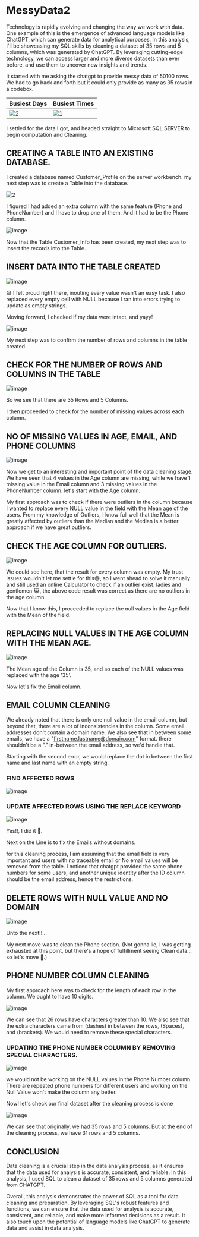 # MessyData2

Technology is rapidly evolving and changing the way we work with data. One example of this is the emergence of advanced language models like ChatGPT, which can generate data for analytical purposes.
In this analysis, I'll be showcasing my SQL skills by cleaning a dataset of 35 rows and 5 columns, which was generated by ChatGPT. By leveraging cutting-edge technology, we can access larger and more diverse datasets than ever before, and use them to uncover new insights and trends.

It started with me asking the chatgpt to provide messy data of 50100 rows. We had to go back and forth but it could only provide as many as 35 rows in a codebox.

Busiest Days                                                                                        |  Busiest Times
-------------------------------------------------------------------------------------------------------------|------------------------- 
![2](https://github.com/Emem-Data/MessyData2/assets/103915142/820fa997-f26f-4a71-9771-bf71ec4e5f69) | ![1](https://github.com/Emem-Data/MessyData2/assets/103915142/2e314da7-8b26-43f6-8ddb-3d2fc508c202)


I settled for the data I got, and headed straight to Microsoft SQL SERVER to begin computation and Cleaning.

## CREATING A TABLE INTO AN EXISTING DATABASE. 
I created a database named Customer_Profile on the server workbench. 
my next step was to create a Table into the database.

![2](https://github.com/Emem-Data/MessyData2/assets/103915142/e86713dc-cacc-4a99-a8de-b44a35656d5a)

I figured I had added an extra column with the same feature (Phone and PhoneNumber) and I have to drop one of them. And it had to be the Phone column.

![image](https://github.com/Emem-Data/MessyData2/assets/103915142/4bf0d8ad-bdfa-45d8-830b-0a5a5136091f)

Now that the Table Customer_Info has been created, my next step was to insert the records into the Table. 

## INSERT DATA INTO THE TABLE CREATED

![image](https://github.com/Emem-Data/MessyData2/assets/103915142/d8e90709-5bf0-4b75-bbd9-7a0f85b425ac)

😅 I felt proud right there, inouting every value wasn't an easy task. I also replaced every empty cell with NULL because I ran into errors trying to update as empty strings.

Moving forward, I checked if my data were intact, and yayy!

![image](https://github.com/Emem-Data/MessyData2/assets/103915142/e6adbda4-aec7-4aba-ba8d-1fad0aa5ab05)

My next step was to confirm the number of rows and columns in the table created.

## CHECK FOR THE NUMBER OF ROWS AND COLUMNS IN THE TABLE

![image](https://github.com/Emem-Data/MessyData2/assets/103915142/85c6fe81-d408-4e6b-a8b7-5517926ebee6)

So we see that there are 35 Rows and 5 Columns. 

I then proceeded to check for the number of missing values across each column.

## NO OF MISSING VALUES IN AGE, EMAIL, AND PHONE COLUMNS

![image](https://github.com/Emem-Data/MessyData2/assets/103915142/20a917be-9b82-413c-8450-a5448f949887)

Now we get to an interesting and important point of the data cleaning stage. We have seen that 4 values in the Age column are missing, while we have 1 missing value in the Email column and 3 missing values in the PhoneNumber column. 
let's start with the Age column. 

My first approach was to check if there were outliers in the column because I wanted to replace every NULL value in the field with the Mean age of the users. From my knowledge of Outliers, I know full well that the Mean is greatly affected by outliers than the Median and the Median is a better approach if we have great outliers. 

## CHECK THE AGE COLUMN FOR OUTLIERS.

![image](https://github.com/Emem-Data/MessyData2/assets/103915142/0cd464b9-5591-4273-9746-a810141e205f)

We could see here, that the result for every column was empty. My trust issues wouldn't let me settle for this😅, so I went ahead to solve it manually and still used an online Calculator to check if an outlier exist. ladies and gentlemen 😹, the above code result was correct as there are no outliers in the age column. 

Now that I know this, I proceeded to replace the null values in the Age field with the Mean of the field.

## REPLACING NULL VALUES IN THE AGE COLUMN WITH THE MEAN AGE.

![image](https://github.com/Emem-Data/MessyData2/assets/103915142/0176b38d-86a8-47f2-9a79-7bcd79d3eae3)

The Mean age of the Column is 35, and so each of the NULL values was replaced with the age '35'.

Now let's fix the Email column.

## EMAIL COLUMN CLEANING
We already noted that there is only one null value in the email column, but beyond that, there are a lot of inconsistencies in the column. Some email addresses don't contain a domain name. We also see that in between some emails, we have a "firstname.lastname@domain.com" format. there shouldn't be a "." in-between the email address, so we'd handle that.

Starting with the second error, we would replace the dot in between the first name and last name with an empty string.

### FIND AFFECTED ROWS
![image](https://github.com/Emem-Data/MessyData2/assets/103915142/98e1b723-c576-46e7-b55f-3e0d5b392441)

### UPDATE AFFECTED ROWS USING THE REPLACE KEYWORD

![image](https://github.com/Emem-Data/MessyData2/assets/103915142/e1010c4f-41db-4b62-8cce-ad396eb54bc7)


Yes!!, I did it 💃.

Next on the Line is to fix the Emails without domains. 

for this cleaning process, I am assuming that the email field is very important and users with no traceable email or No email values will be removed from the table. I noticed that chatgpt provided the same phone numbers for some users, and another unique identity after the ID column should be the email address, hence the restrictions.

## DELETE ROWS WITH NULL VALUE AND NO DOMAIN


![image](https://github.com/Emem-Data/MessyData2/assets/103915142/ea6eb9e1-92b0-4e4e-bd76-747935629774)


Unto the next!!...

My next move was to clean the Phone section. (Not gonna lie, I was getting exhausted at this point, but there's a hope of fulfillment seeing Clean data... so let's move 🚀.)

## PHONE NUMBER COLUMN CLEANING

My first approach here was to check for the length of each row in the column. We ought to have 10 digits.

![image](https://github.com/Emem-Data/MessyData2/assets/103915142/e7fc6936-7013-444f-9803-dd632eebc3dc)

We can see that 26 rows have characters greater than 10. We also see that the extra characters came from (dashes) in between the rows, (Spaces), and (brackets). We would need to remove these special characters.

### UPDATING THE PHONE NUMBER COLUMN BY REMOVING SPECIAL CHARACTERS.

![image](https://github.com/Emem-Data/MessyData2/assets/103915142/37750e32-26db-457c-9309-c256829335fb)

we would not be working on the NULL values in the Phone Number column. There are repeated phone numbers for different users and working on the Null Value won't make the column any better. 

Now! let's check our final dataset after the cleaning process is done 

![image](https://github.com/Emem-Data/MessyData2/assets/103915142/a225edc8-82d4-43ac-8263-2dfd80e56b64)

We can see that originally, we had 35 rows and 5 columns. But at the end of the cleaning process, we have 31 rows and 5 columns.


## CONCLUSION

Data cleaning is a crucial step in the data analysis process, as it ensures that the data used for analysis is accurate, consistent, and reliable. In this analysis, I used SQL to clean a dataset of 35 rows and 5 columns generated from CHATGPT.

Overall, this analysis demonstrates the power of SQL as a tool for data cleaning and preparation. By leveraging SQL's robust features and functions, we can ensure that the data used for analysis is accurate, consistent, and reliable, and make more informed decisions as a result. It also touch upon the potential of language models like ChatGPT to generate data and assist in data analysis.







